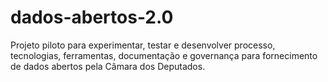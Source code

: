 dados-abertos-2.0
=================

Projeto piloto para experimentar, testar e desenvolver processo, tecnologias, ferramentas, documentação e governança para fornecimento de dados abertos pela Câmara dos Deputados.
